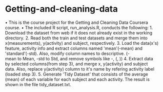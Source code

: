 # Getting-and-cleaning-data
•	This is the course project for the Getting and Cleaning Data Coursera course.
	•	The included R script, run_analysis.R, conducts the following:
	1.	Download the dataset from web if it does not already exist in the working directory.
	2.	Read both the train and test datasets and merge them into x(measurements), y(activity) and subject, respectively.
	3.	Load the data(x's) feature, activity info and extract columns named 'mean'(-mean) and 'standard'(-std). Also, modify column names to descriptive. (-mean to Mean, -std to Std, and remove symbols like -, (, ))
	4.	Extract data by selected columns(from step 3), and merge x, y(activity) and subject data. Also, replace y(activity) column to it's name by refering activity label (loaded step 3).
	5.	Generate 'Tidy Dataset' that consists of the average (mean) of each variable for each subject and each activity. The result is shown in the file tidy_dataset.txt.
